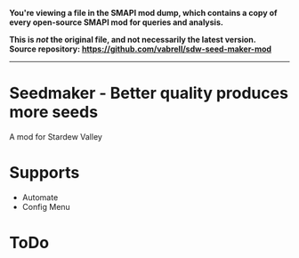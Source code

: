 **You're viewing a file in the SMAPI mod dump, which contains a copy of every open-source SMAPI mod
for queries and analysis.**

**This is _not_ the original file, and not necessarily the latest version.**  
**Source repository: https://github.com/vabrell/sdw-seed-maker-mod**

----

# Seedmaker - Better quality produces more seeds
A mod for Stardew Valley

# Supports
* Automate
* Config Menu

# ToDo
